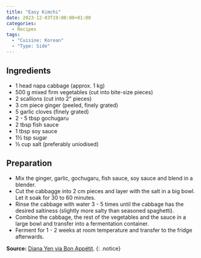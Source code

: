 ```yaml
---
title: "Easy Kimchi"
date: 2023-12-03T19:00:00+01:00
categories:
  - Recipes
tags:
  - "Cuisine: Korean"
  - "Type: Side"
---
```


<!--more-->

## Ingredients

* 1 head napa cabbage (approx. 1 kg)
* 500 g mixed firm vegetables (cut into bite-size pieces)
* 2 scallions (cut into 2" pieces)
* 3 cm piece ginger (peeled, finely grated)
* 5 garlic cloves (finely grated)
* 2 - 5 tbsp gochugaru
* 2 tbsp fish sauce
* 1 tbsp soy sauce
* 1½ tsp sugar
* ½ cup salt (preferably uniodised)

## Preparation

* Mix the ginger, garlic, gochugaru, fish sauce, soy sauce and blend in a blender.
* Cut the cabbagge into 2 cm pieces and layer with the salt in a big bowl. Let it soak for 30 to 60 minutes.
* Rinse the cabbage with water 3 - 5 times until the cabbage has the desired saltiness (slightly more salty than seasoned spaghetti).
* Combine the cabbage, the rest of the vegetables and the sauce in a large bowl and transfer into a fermentation container.
* Ferment for 1 - 2 weeks at room temperature and transfer to the fridge afterwards.

**Source:** [Diana Yen via Bon Appétit](https://www.bonappetit.com/recipe/clean-out-the-fridge-kimchi).
{: .notice}
